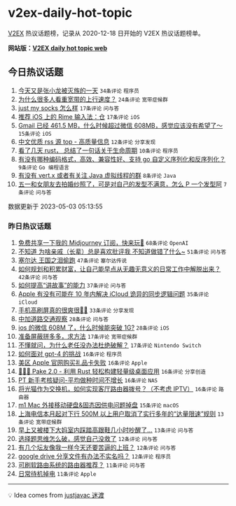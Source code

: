 # v2ex-daily-hot-topic

[V2EX](https://www.v2ex.com/) 热议话题榜，记录从 2020-12-18 日开始的 V2EX 热议话题榜单。

**网站版：[V2EX daily hot topic web](https://boojack.github.io/v2ex-daily-hot-topic-web/)**

## 今日热议话题

<!-- TODAY BEGIN -->

1. [今天又是张小龙被灭族的一天](https://www.v2ex.com/t/936964) `34条评论` `程序员`
1. [为什么很多人看重宽带的上行速度？](https://www.v2ex.com/t/936960) `24条评论` `宽带症候群`
1. [just my socks 怎么样](https://www.v2ex.com/t/936967) `17条评论` `问与答`
1. [推荐 iOS 上的 Rime 输入法：仓](https://www.v2ex.com/t/936966) `17条评论` `iOS`
1. [Gmail 已经 461.5 MB，什么时候超过微信 608MB，感觉应该没有希望了～](https://www.v2ex.com/t/936978) `15条评论` `iOS`
1. [中文优质 rss 源 top - 高质量信息](https://www.v2ex.com/t/936952) `12条评论` `分享发现`
1. [看了几天 rust， 总结了一句话关于生命周期](https://www.v2ex.com/t/936977) `10条评论` `程序员`
1. [有没有哪种编码格式，高效、兼容性好、支持 go 自定义序列化和反序列化？](https://www.v2ex.com/t/936955) `9条评论` `Go 编程语言`
1. [有没有 vert.x 或者有关注 Java 虚拟线程的群](https://www.v2ex.com/t/936958) `8条评论` `Java`
1. [五一和女朋友去拍婚纱照了，可是对自己的发型不满意，怎么 P 一个发型阿](https://www.v2ex.com/t/936956) `7条评论` `问与答`

数据更新于 2023-05-03 05:13:55

<!-- TODAY END -->

### 昨日热议话题

<!-- YESTERDAY BEGIN -->

1. [免费共享一下我的 Midjourney 订阅，快来玩🤣](https://www.v2ex.com/t/936818) `68条评论` `OpenAI`
1. [不知道 为啥亲戚（长辈）总是喜欢批评我 不知道做错了什么~](https://www.v2ex.com/t/936843) `51条评论` `问与答`
1. [塞尔达 王国之泪偷跑](https://www.v2ex.com/t/936821) `47条评论` `塞尔达传说`
1. [如何规划和积累财富，让自己能早点从无趣无意义的日常工作中解脱出来？](https://www.v2ex.com/t/936857) `42条评论` `问与答`
1. [如何提高“讲故事”的能力](https://www.v2ex.com/t/936810) `37条评论` `问与答`
1. [Apple 有没有可能在 10 年内解决 iCloud 诡异的同步逻辑问题](https://www.v2ex.com/t/936826) `35条评论` `iCloud`
1. [手机高刷屏真的很爽很🐂🍺](https://www.v2ex.com/t/936869) `33条评论` `分享发现`
1. [中加道路交通观察](https://www.v2ex.com/t/936811) `28条评论` `问与答`
1. [ios 的微信 608M 了，什么时候能突破 1G?](https://www.v2ex.com/t/936874) `28条评论` `iOS`
1. [准备屏蔽拼多多，求方法](https://www.v2ex.com/t/936902) `17条评论` `宽带症候群`
1. [不懂就问，为什么老任没办法杜绝破解？](https://www.v2ex.com/t/936846) `17条评论` `Nintendo Switch`
1. [如何面对 gpt-4 的挑战](https://www.v2ex.com/t/936923) `16条评论` `程序员`
1. [美区 Apple 官网购买礼品卡失败](https://www.v2ex.com/t/936917) `16条评论` `Apple`
1. [👩🏻‍🍼 Pake 2.0 - 利用 Rust 轻松构建轻量级桌面应用](https://www.v2ex.com/t/936901) `16条评论` `分享创造`
1. [PT 新手考核疑问-平均做种时间不增长](https://www.v2ex.com/t/936832) `16条评论` `NAS`
1. [将光猫作为交换机，如何实现客厅路由器拨号？（不考虑 IPTV）](https://www.v2ex.com/t/936820) `16条评论` `路由器`
1. [m1 Mac 外接移动硬盘&固态因供电问题掉盘](https://www.v2ex.com/t/936848) `15条评论` `macOS`
1. [上海电信本月起对下行 500M 以上用户取消了实行多年的“达量限速”规则](https://www.v2ex.com/t/936876) `13条评论` `宽带症候群`
1. [早上又被楼下大妈室内踩踏高跟鞋几小时吵醒了...](https://www.v2ex.com/t/936816) `13条评论` `问与答`
1. [选择题思维怎么破，感觉自己没救了](https://www.v2ex.com/t/936931) `12条评论` `问与答`
1. [有几个坛友像我一样今天还要苦逼的上班？](https://www.v2ex.com/t/936916) `12条评论` `问与答`
1. [google drive 分享文件有办法不实名吗？](https://www.v2ex.com/t/936904) `12条评论` `程序员`
1. [可刷软路由系统的路由器推荐？](https://www.v2ex.com/t/936866) `11条评论` `问与答`
1. [日常待机掉电](https://www.v2ex.com/t/936819) `11条评论` `Apple`

<!-- YESTERDAY END -->

---

💡 Idea comes from [justjavac 迷渡](https://github.com/justjavac/)
